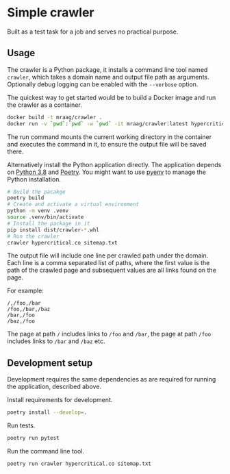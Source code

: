 # Simple crawler

Built as a test task for a job and serves no practical purpose.

## Usage

The crawler is a Python package, it installs a command line tool named `crawler`, which
takes a domain name and output file path as arguments. Optionally debug logging can be enabled with
the `--verbose` option.

The quickest way to get started would be to build a Docker image and run the crawler as a container.

```bash
docker build -t mraag/crawler .
docker run -v `pwd`:`pwd` -w `pwd` -it mraag/crawler:latest hypercritical.co sitemap.txt
```

The run command mounts the current working directory in the container and executes the command
in it, to ensure the output file will be saved there.

Alternatively install the Python application directly. The application depends on
[Python 3.8](https://www.python.org/downloads/) and [Poetry](https://poetry.eustace.io).
You might want to use [pyenv](https://github.com/pyenv/pyenv) to manage the Python installation.

```bash
# Build the pacakge
poetry build
# Create and activate a virtual environment
python -m venv .venv
source .venv/bin/activate
# Install the package in it
pip install dist/crawler-*.whl
# Run the crawler
crawler hypercritical.co sitemap.txt
```

The output file will include one line per crawled path under the domain. Each line is a comma
separated list of paths, where the first value is the path of the crawled page and subsequent values
are all links found on the page.

For example:

```
/,/foo,/bar
/foo,/bar,/baz
/bar,/foo
/baz,/foo
```

The page at path `/` includes links to `/foo` and `/bar`, the page at path `/foo` includes links to
`/bar` and `/baz` etc.

## Development setup

Development requires the same dependencies as are required for running the application, described
above.

Install requirements for development.

```bash
poetry install --develop=.
```

Run tests.

```bash
poetry run pytest
```

Run the command line tool.

```bash
poetry run crawler hypercritical.co sitemap.txt
```
